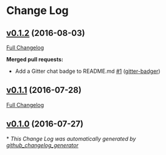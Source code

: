 # Change Log

## [v0.1.2](https://github.com/goofansu/wechat_elixir/tree/v0.1.2) (2016-08-03)
[Full Changelog](https://github.com/goofansu/wechat_elixir/compare/v0.1.1...v0.1.2)

**Merged pull requests:**

- Add a Gitter chat badge to README.md [\#1](https://github.com/goofansu/wechat_elixir/pull/1) ([gitter-badger](https://github.com/gitter-badger))

## [v0.1.1](https://github.com/goofansu/wechat_elixir/tree/v0.1.1) (2016-07-28)
[Full Changelog](https://github.com/goofansu/wechat_elixir/compare/v0.1.0...v0.1.1)

## [v0.1.0](https://github.com/goofansu/wechat_elixir/tree/v0.1.0) (2016-07-27)


\* *This Change Log was automatically generated by [github_changelog_generator](https://github.com/skywinder/Github-Changelog-Generator)*